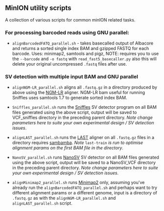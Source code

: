 ## MinION utility scripts

A collection of various scripts for common minION related tasks.

### For processing barcoded reads using GNU parallel:

* `alignBarcodedFATQ_parallel.sh` - takes basecalled output of Albacore and returns a sorted single index BAM and gzipped FASTQ for each barcode. Uses: minimap2, samtools and pigz, NOTE: requires you to use the `--barcode` and `-o fastq` with `read_fast5_basecaller.py` also this will delete your original uncompressed `.fastq` files after use.

### SV detection with multiple input BAM and GNU parallel

* `alignNGM-LR_parallel.sh` aligns all `.fastq.gz` in a directory produced by above using the [NGM-LR](https://github.com/philres/ngmlr) aligner.  NGM-LR bam useful for running Sniffles uses samtools 1.7 to generate sorted index BAM.

* `Sniffles_parallel.sh` runs the [Sniffles](https://github.com/fritzsedlazeck/Sniffles) SV detector program on all BAM files generated using the above script, output will be saved to VCF_sniffles directory in the preceding parent directory.  _Note change parameters here to suite your own experimental design / SV detection issues_.

* `alignLAST_parallel.sh` runs the [LAST](http://last.cbrc.jp/) aligner on all `.fastq.gz` files in a directory requires [sambamba](http://lomereiter.github.io/sambamba/).  _Note_ `last-train` _is run to optimise alignment params on the first BAM file in the directory_.

* `NanoSV_parallel.sh` runs [NanoSV](https://github.com/mroosmalen/nanosv) SV detector on all BAM files generated using the above script, output will be saved to a NanoSV_VCF directory in the preceding parent directory.  _Note change parameters here to suite your own experimental design / SV detection issues_.

* `alignMinimap2_parallel.sh` runs [Minimap2](https://github.com/lh3/minimap2) only, assuming you've already run the `alignBarcodedFATQ_parallel.sh` and perhaps want to try different alignment params or a different genome, input is a directory of `.fastq.gz` as with the `alignNGM-LR_parallel.sh` and `alignLAST_parallel.sh` script.
